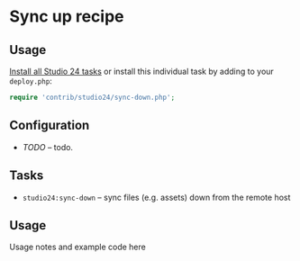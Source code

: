 # Sync up recipe

## Usage

[Install all Studio 24 tasks](../README.md#installation) or install this individual task by adding to your `deploy.php`:

```php
require 'contrib/studio24/sync-down.php';
```

## Configuration

- *TODO* – todo.

## Tasks

- `studio24:sync-down` – sync files (e.g. assets) down from the remote host

## Usage

Usage notes and example code here





